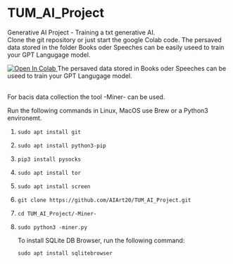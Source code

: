 # TUM_AI_Project
Generative AI Project - Training a txt generative AI.
<br />
Clone the git repository or just start the google Colab code.
The persaved data stored in the folder Books oder Speeches can be easily useed to train your GPT Langugage model.

<a target="_blank" href="https://colab.research.google.com/github/AIArt20/TUM_AI_Project/blob/main/Generative_AI_Project_TUM.ipynb">
  <img src="https://colab.research.google.com/assets/colab-badge.svg" alt="Open In Colab"/>
</a>
The persaved data stored in Books oder Speeches can be useed to train your GPT Langugage model.
<br />
<br />

For bacis data collection the tool -Miner- can be used.

Run the following commands in Linux,  MacOS use Brew or a Python3 environemt. 

1. ```
   sudo apt install git
   ```

2. ```
   sudo apt install python3-pip
   ```

3. ```
   pip3 install pysocks
   ```

4. ```
   sudo apt install tor
   ```

5. ```
   sudo apt install screen
   ```

6. ```
   git clone https://github.com/AIArt20/TUM_AI_Project.git
   ```

7. ```
   cd TUM_AI_Project/-Miner-
   ```

8. ```
   sudo python3 -miner.py
   ```

   To install SQLite DB Browser, run the following command:

   ```
   sudo apt install sqlitebrowser
   ```
